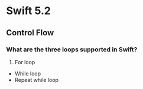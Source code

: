 # Swift 5.2 

## Control Flow

### What are the three loops supported in Swift?

1. For loop
* While loop
* Repeat while loop


### 
